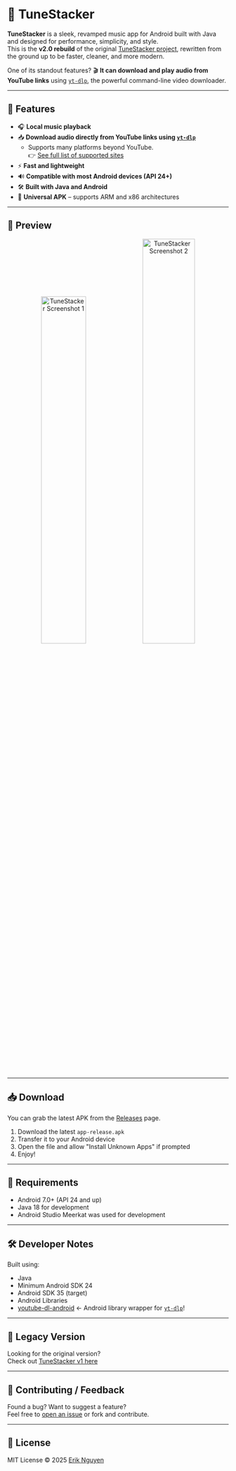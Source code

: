 # 🎵 TuneStacker

**TuneStacker** is a sleek, revamped music app for Android built with Java and designed for performance, simplicity, and style.  
This is the **v2.0 rebuild** of the original [TuneStacker project](https://github.com/ErikNguyen20/TuneStacker), rewritten from the ground up to be faster, cleaner, and more modern.

One of its standout features? 🎬 **It can download and play audio from YouTube links** using [`yt-dlp`](https://github.com/yt-dlp/yt-dlp), the powerful command-line video downloader.


---

## 🚀 Features

- 🎧 **Local music playback**
- 📥 **Download audio directly from YouTube links using [`yt-dlp`](https://github.com/yt-dlp/yt-dlp)**
  - Supports many platforms beyond YouTube.  
    👉 [See full list of supported sites](https://github.com/yt-dlp/yt-dlp/blob/master/supportedsites.md)
- ⚡ **Fast and lightweight**
- 🔊 **Compatible with most Android devices (API 24+)**
- 🛠️ **Built with Java and Android**
- 📱 **Universal APK** – supports ARM and x86 architectures


---

## 📸 Preview

<p align="center">
  <img src="https://github.com/user-attachments/assets/6d11dedc-9420-4c86-820b-b1123f3e17f8" width="45%" alt="TuneStacker Screenshot 1"/>
  <img src="https://github.com/user-attachments/assets/6e909295-f1ec-4cbc-b7ec-740017c8c833" width="48.6%" alt="TuneStacker Screenshot 2"/>
</p>

---

## 📥 Download

You can grab the latest APK from the [Releases](../../releases) page.

1. Download the latest `app-release.apk`
2. Transfer it to your Android device
3. Open the file and allow "Install Unknown Apps" if prompted
4. Enjoy!

---

## 📌 Requirements

- Android 7.0+ (API 24 and up)
- Java 18 for development
- Android Studio Meerkat was used for development

---

## 🛠 Developer Notes

Built using:
- Java
- Minimum Android SDK 24
- Android SDK 35 (target)
- Android Libraries
- [youtube-dl-android](https://github.com/yausername/youtubedl-android) <- Android library wrapper for [`yt-dlp`](https://github.com/yt-dlp/yt-dlp)!

---

## 📂 Legacy Version

Looking for the original version?  
Check out [TuneStacker v1 here](https://github.com/ErikNguyen20/TuneStacker)

---

## 🐛 Contributing / Feedback

Found a bug? Want to suggest a feature?  
Feel free to [open an issue](../../issues) or fork and contribute.

---

## 📃 License

MIT License © 2025 [Erik Nguyen](https://github.com/ErikNguyen20)

